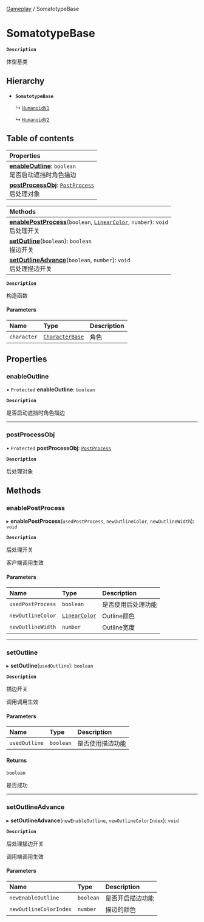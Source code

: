 [Gameplay](../modules/Gameplay.Gameplay.md) / SomatotypeBase

# SomatotypeBase <Badge type="tip" text="Class" /> 

**`Description`**

体型基类

## Hierarchy

- **`SomatotypeBase`**

  ↳ [`HumanoidV1`](Gameplay.HumanoidV1.md)

  ↳ [`HumanoidV2`](Gameplay.HumanoidV2.md)

## Table of contents

| Properties |
| :-----|
| **[enableOutline](Gameplay.SomatotypeBase.md#enableoutline)**: `boolean` <br> 是否启动遮挡时角色描边|
| **[postProcessObj](Gameplay.SomatotypeBase.md#postprocessobj)**: [`PostProcess`](Gameplay.PostProcess.md) <br> 后处理对象|

| Methods |
| :-----|
| **[enablePostProcess](Gameplay.SomatotypeBase.md#enablepostprocess)**(`boolean`, [`LinearColor`](Type.LinearColor.md), `number`): `void` <br> 后处理开关|
| **[setOutline](Gameplay.SomatotypeBase.md#setoutline)**(`boolean`): `boolean` <br> 描边开关|
| **[setOutlineAdvance](Gameplay.SomatotypeBase.md#setoutlineadvance)**(`boolean`, `number`): `void` <br> 后处理描边开关|

**`Description`**

构造函数

#### Parameters

| Name | Type | Description |
| :------ | :------ | :------ |
| `character` | [`CharacterBase`](Gameplay.CharacterBase.md) | 角色 |

## Properties

### enableOutline  

• `Protected` **enableOutline**: `boolean`

**`Description`**

是否启动遮挡时角色描边

___

### postProcessObj  

• `Protected` **postProcessObj**: [`PostProcess`](Gameplay.PostProcess.md)

**`Description`**

后处理对象

## Methods

### enablePostProcess  

▸ **enablePostProcess**(`usedPostProcess`, `newOutlineColor`, `newOutlineWidth`): `void` <Badge type="tip" text="other" />

**`Description`**

后处理开关

客户端调用生效

#### Parameters

| Name | Type | Description |
| :------ | :------ | :------ |
| `usedPostProcess` | `boolean` | 是否使用后处理功能 |
| `newOutlineColor` | [`LinearColor`](Type.LinearColor.md) | Outline颜色 |
| `newOutlineWidth` | `number` | Outline宽度 |


___

### setOutline  

▸ **setOutline**(`usedOutline`): `boolean` <Badge type="tip" text="other" />

**`Description`**

描边开关

调用调用生效

#### Parameters

| Name | Type | Description |
| :------ | :------ | :------ |
| `usedOutline` | `boolean` | 是否使用描边功能 |

#### Returns

`boolean`

是否成功

___

### setOutlineAdvance  

▸ **setOutlineAdvance**(`newEnableOutline`, `newOutlineColorIndex`): `void` <Badge type="tip" text="other" />

**`Description`**

后处理描边开关

调用端调用生效

#### Parameters

| Name | Type | Description |
| :------ | :------ | :------ |
| `newEnableOutline` | `boolean` | 是否开启描边功能 |
| `newOutlineColorIndex` | `number` | 描边的颜色 |

